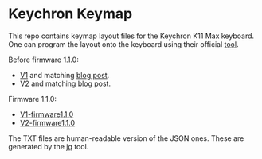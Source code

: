 # Keychron Keymap

This repo contains keymap layout files for the Keychron K11 Max keyboard. One can program the layout onto the keyboard using their official [tool](https://launcher.keychron.com/).

Before firmware 1.1.0:

- [V1](Keymap-K11-Max-ANSI-RGB-Knob-V1.json) and matching [blog post](https://ricklan.net/blog/2024/11/adding-a-numeric-keypad-to-keychron-k11-max-keyboard/).
- [V2](Keymap-K11-Max-ANSI-RGB-Knob-V2.json) and matching [blog post](https://ricklan.net/blog/2025/02/add-macbook-pro-function-keys-to-the-keychron-k11-max-keyboard/).

Firmware 1.1.0:

- [V1-firmware1.1.0](Keymap-K11-Max-ANSI-RGB-Knob-V1-firmware1.1.0.json)
- [V2-firmware1.1.0](Keymap-K11-Max-ANSI-RGB-Knob-V2-firmware1.1.0.json)

The TXT files are human-readable version of the JSON ones. These are generated by the [jq](https://github.com/jqlang/jq) tool.
